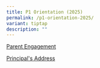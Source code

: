 ```yaml
---
title: P1 Orientation (2025)
permalink: /p1-orientation-2025/
variant: tiptap
description: ""
---
```

<p><a href="/files/wWebsite_Parent_Engagement_P1_Orientation_PGVP_Rose_18_Nov_2024_07112024x.pdf" rel="noopener nofollow" target="_blank">Parent Engagement</a>
</p>
<p></p>
<p><a href="/files/Website_latest_P1_Orientation_2024_P_s_Address_18_Nov.pdf" rel="noopener nofollow" target="_blank">Principal's Address</a>
</p>
